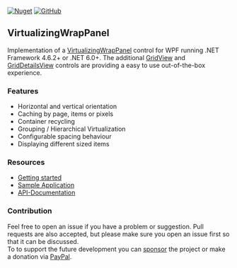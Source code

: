 [![Nuget](https://img.shields.io/nuget/v/VirtualizingWrapPanel)](https://www.nuget.org/packages/VirtualizingWrapPanel)
[<img alt="GitHub" src="https://img.shields.io/github/license/sbaeumlisberger/VirtualizingWrapPanel">](https://github.com/sbaeumlisberger/VirtualizingWrapPanel/blob/master/LICENSE)

## VirtualizingWrapPanel

Implementation of a [VirtualizingWrapPanel](https://sbaeumlisberger.github.io/VirtualizingWrapPanel/api/WpfToolkit.Controls.VirtualizingWrapPanel.html) control for WPF running .NET Framework 4.6.2+ or .NET 6.0+. The additional [GridView](https://sbaeumlisberger.github.io/VirtualizingWrapPanel/api/WpfToolkit.Controls.GridView.html) and [GridDetailsView](https://sbaeumlisberger.github.io/VirtualizingWrapPanel/api/WpfToolkit.Controls.GridDetailsView.html) controls are providing a easy to use out-of-the-box experience.

### Features
* Horizontal and vertical orientation
* Caching by page, items or pixels
* Container recycling
* Grouping / Hierarchical Virtualization
* Configurable spacing behaviour
* Displaying different sized items

### Resources
* [Getting started](src/VirtualizingWrapPanel/docfx/docs/getting-started.md)
* [Sample Application](SamplesApplication.md)
* [API-Documentation](https://sbaeumlisberger.github.io/VirtualizingWrapPanel/api/WpfToolkit.Controls.html)

### Contribution
Feel free to open an issue if you have a problem or suggestion. Pull requests are also accepted, but please make sure you open an issue first so that it can be discussed.  
To to support the future development you can [sponsor](https://github.com/sponsors/sbaeumlisberger) the project or make a donation via [PayPal](https://www.paypal.com/paypalme/sbaeumlisberger).

